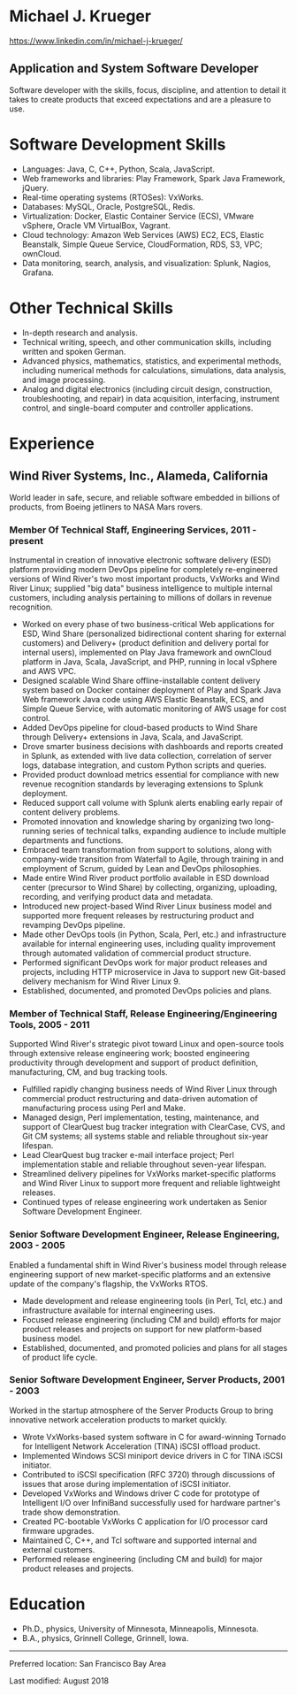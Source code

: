 Michael J. Krueger
==================================================
<https://www.linkedin.com/in/michael-j-krueger/>

Application and System Software Developer
--------------------------------------------------
Software developer with the skills, focus, discipline, and attention to detail it takes to create products that exceed expectations and are a pleasure to use.

Software Development Skills
==================================================
* Languages: Java, C, C++, Python, Scala, JavaScript.
* Web frameworks and libraries: Play Framework, Spark Java Framework, jQuery.
* Real-time operating systems (RTOSes): VxWorks.
* Databases: MySQL, Oracle, PostgreSQL, Redis.
* Virtualization: Docker, Elastic Container Service (ECS), VMware vSphere,
  Oracle VM VirtualBox, Vagrant.
* Cloud technology: Amazon Web Services (AWS) EC2, ECS, Elastic Beanstalk,
  Simple Queue Service, CloudFormation, RDS, S3, VPC; ownCloud.
* Data monitoring, search, analysis, and visualization: Splunk, Nagios,
  Grafana.

Other Technical Skills
==================================================
* In-depth research and analysis.
* Technical writing, speech, and other communication skills, including written and spoken German.
* Advanced physics, mathematics, statistics, and experimental methods, including numerical methods for calculations, simulations, data analysis, and image processing.
* Analog and digital electronics (including circuit design, construction, troubleshooting, and repair) in data acquisition, interfacing, instrument control, and single-board computer and controller applications.

Experience
==================================================

Wind River Systems, Inc., Alameda, California
--------------------------------------------------
World leader in safe, secure, and reliable software embedded in billions of products, from Boeing jetliners to NASA Mars rovers.

### Member Of Technical Staff, Engineering Services, 2011 - present

Instrumental in creation of innovative electronic software delivery (ESD) platform providing modern DevOps pipeline for completely re-engineered versions of Wind River's two most important products, VxWorks and Wind River Linux; supplied "big data" business intelligence to multiple internal customers, including analysis pertaining to millions of dollars in revenue recognition.

* Worked on every phase of two business-critical Web applications for ESD, Wind Share (personalized bidirectional content sharing for external customers) and Delivery+ (product definition and delivery portal for internal users), implemented on Play Java framework and ownCloud platform in Java, Scala, JavaScript, and PHP, running in local vSphere and AWS VPC.
* Designed scalable Wind Share offline-installable content delivery system based on Docker container deployment of Play and Spark Java Web framework Java code using AWS Elastic Beanstalk, ECS, and Simple Queue Service, with automatic monitoring of AWS usage for cost control.
* Added DevOps pipeline for cloud-based products to Wind Share through Delivery+ extensions in Java, Scala, and JavaScript.
* Drove smarter business decisions with dashboards and reports created in Splunk, as extended with live data collection, correlation of server logs, database integration, and custom Python scripts and queries.
* Provided product download metrics essential for compliance with new revenue recognition standards by leveraging extensions to Splunk deployment.
* Reduced support call volume with Splunk alerts enabling early repair of content delivery problems.
* Promoted innovation and knowledge sharing by organizing two long-running series of technical talks, expanding audience to include multiple departments and functions.
* Embraced team transformation from support to solutions, along with company-wide transition from Waterfall to Agile, through training in and employment of Scrum, guided by Lean and DevOps philosophies.
* Made entire Wind River product portfolio available in ESD download center (precursor to Wind Share) by collecting, organizing, uploading, recording, and verifying product data and metadata.
* Introduced new project-based Wind River Linux business model and supported more frequent releases by restructuring product and revamping DevOps pipeline.
* Made other DevOps tools (in Python, Scala, Perl, etc.) and infrastructure available for internal engineering uses, including quality improvement through automated validation of commercial product structure.
* Performed significant DevOps work for major product releases and projects, including HTTP microservice in Java to support new Git-based delivery mechanism for Wind River Linux 9.
* Established, documented, and promoted DevOps policies and plans.

### Member of Technical Staff, Release Engineering/Engineering Tools, 2005 - 2011

Supported Wind River's strategic pivot toward Linux and open-source tools through extensive release engineering work; boosted engineering productivity through development and support of product definition, manufacturing, CM, and bug tracking tools.

* Fulfilled rapidly changing business needs of Wind River Linux through commercial product restructuring and data-driven automation of manufacturing process using Perl and Make.
* Managed design, Perl implementation, testing, maintenance, and support of ClearQuest bug tracker integration with ClearCase, CVS, and Git CM systems; all systems stable and reliable throughout six-year lifespan.
* Lead ClearQuest bug tracker e-mail interface project; Perl implementation stable and reliable throughout seven-year lifespan.
* Streamlined delivery pipelines for VxWorks market-specific platforms and Wind River Linux to support more frequent and reliable lightweight releases.
* Continued types of release engineering work undertaken as Senior Software Development Engineer.

### Senior Software Development Engineer, Release Engineering, 2003 - 2005

Enabled a fundamental shift in Wind River's business model through release engineering support of new market-specific platforms and an extensive update of the company's flagship, the VxWorks RTOS.

* Made development and release engineering tools (in Perl, Tcl, etc.) and infrastructure available for internal engineering uses.
* Focused release engineering (including CM and build) efforts for major product releases and projects on support for new platform-based business model.
* Established, documented, and promoted policies and plans for all stages of product life cycle.

### Senior Software Development Engineer, Server Products, 2001 - 2003

Worked in the startup atmosphere of the Server Products Group to bring innovative network acceleration products to market quickly.

* Wrote VxWorks-based system software in C for award-winning Tornado for Intelligent Network Acceleration (TINA) iSCSI offload product.
* Implemented Windows SCSI miniport device drivers in C for TINA iSCSI initiator.
* Contributed to iSCSI specification (RFC 3720) through discussions of issues that arose during implementation of iSCSI initiator.
* Developed VxWorks and Windows driver C code for prototype of Intelligent I/O over InfiniBand successfully used for hardware partner's trade show demonstration.
* Created PC-bootable VxWorks C application for I/O processor card firmware upgrades.
* Maintained C, C++, and Tcl software and supported internal and external customers.
* Performed release engineering (including CM and build) for major product releases and projects.

Education
==================================================
* Ph.D., physics, University of Minnesota, Minneapolis, Minnesota.
* B.A., physics, Grinnell College, Grinnell, Iowa.

------------------------------------------

Preferred location: San Francisco Bay Area

Last modified: August 2018
